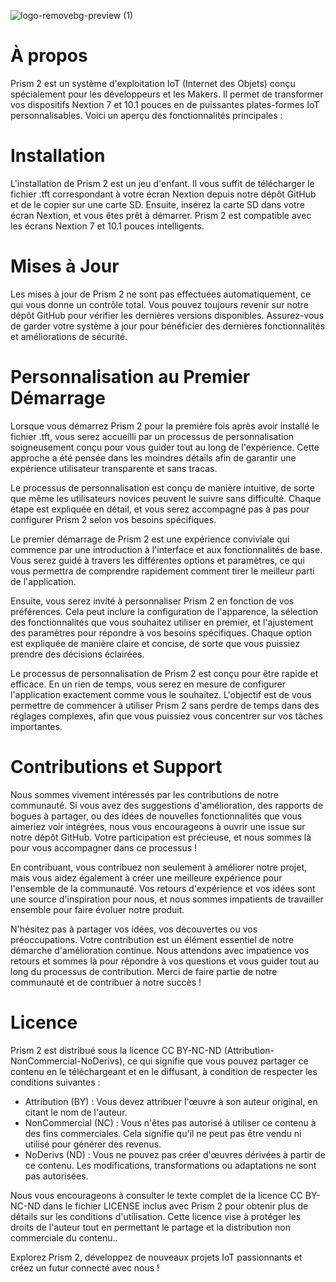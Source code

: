 ![logo-removebg-preview (1)](https://github.com/hugodev-teck/Prism/assets/84953759/a7c18f4c-e080-4b52-9e7d-35d790b7632c)
# À propos
Prism 2 est un système d'exploitation IoT (Internet des Objets) conçu spécialement pour les développeurs et les Makers. Il permet de transformer vos dispositifs Nextion 7 et 10.1 pouces en de puissantes plates-formes IoT personnalisables. Voici un aperçu des fonctionnalités principales :

# Installation
L'installation de Prism 2 est un jeu d'enfant. Il vous suffit de télécharger le fichier .tft correspondant à votre écran Nextion depuis notre dépôt GitHub et de le copier sur une carte SD. Ensuite, insérez la carte SD dans votre écran Nextion, et vous êtes prêt à démarrer. Prism 2 est compatible avec les écrans Nextion 7 et 10.1 pouces intelligents.

# Mises à Jour
Les mises à jour de Prism 2 ne sont pas effectuées automatiquement, ce qui vous donne un contrôle total. Vous pouvez toujours revenir sur notre dépôt GitHub pour vérifier les dernières versions disponibles. Assurez-vous de garder votre système à jour pour bénéficier des dernières fonctionnalités et améliorations de sécurité.

# Personnalisation au Premier Démarrage
Lorsque vous démarrez Prism 2 pour la première fois après avoir installé le fichier .tft, vous serez accueilli par un processus de personnalisation soigneusement conçu pour vous guider tout au long de l'expérience. Cette approche a été pensée dans les moindres détails afin de garantir une expérience utilisateur transparente et sans tracas.

Le processus de personnalisation est conçu de manière intuitive, de sorte que même les utilisateurs novices peuvent le suivre sans difficulté. Chaque étape est expliquée en détail, et vous serez accompagné pas à pas pour configurer Prism 2 selon vos besoins spécifiques.

Le premier démarrage de Prism 2 est une expérience conviviale qui commence par une introduction à l'interface et aux fonctionnalités de base. Vous serez guidé à travers les différentes options et paramètres, ce qui vous permettra de comprendre rapidement comment tirer le meilleur parti de l'application.

Ensuite, vous serez invité à personnaliser Prism 2 en fonction de vos préférences. Cela peut inclure la configuration de l'apparence, la sélection des fonctionnalités que vous souhaitez utiliser en premier, et l'ajustement des paramètres pour répondre à vos besoins spécifiques. Chaque option est expliquée de manière claire et concise, de sorte que vous puissiez prendre des décisions éclairées.

Le processus de personnalisation de Prism 2 est conçu pour être rapide et efficace. En un rien de temps, vous serez en mesure de configurer l'application exactement comme vous le souhaitez. L'objectif est de vous permettre de commencer à utiliser Prism 2 sans perdre de temps dans des réglages complexes, afin que vous puissiez vous concentrer sur vos tâches importantes.

# Contributions et Support
Nous sommes vivement intéressés par les contributions de notre communauté. Si vous avez des suggestions d'amélioration, des rapports de bogues à partager, ou des idées de nouvelles fonctionnalités que vous aimeriez voir intégrées, nous vous encourageons à ouvrir une issue sur notre dépôt GitHub. Votre participation est précieuse, et nous sommes là pour vous accompagner dans ce processus !

En contribuant, vous contribuez non seulement à améliorer notre projet, mais vous aidez également à créer une meilleure expérience pour l'ensemble de la communauté. Vos retours d'expérience et vos idées sont une source d'inspiration pour nous, et nous sommes impatients de travailler ensemble pour faire évoluer notre produit.

N'hésitez pas à partager vos idées, vos découvertes ou vos préoccupations. Votre contribution est un élément essentiel de notre démarche d'amélioration continue. Nous attendons avec impatience vos retours et sommes là pour répondre à vos questions et vous guider tout au long du processus de contribution. Merci de faire partie de notre communauté et de contribuer à notre succès !

# Licence
Prism 2 est distribué sous la licence CC BY-NC-ND (Attribution-NonCommercial-NoDerivs), ce qui signifie que vous pouvez partager ce contenu en le téléchargeant et en le diffusant, à condition de respecter les conditions suivantes :

* Attribution (BY) : Vous devez attribuer l'œuvre à son auteur original, en citant le nom de l'auteur.
* NonCommercial (NC) : Vous n'êtes pas autorisé à utiliser ce contenu à des fins commerciales. Cela signifie qu'il ne peut pas être vendu ni utilisé pour générer des revenus.
* NoDerivs (ND) : Vous ne pouvez pas créer d'œuvres dérivées à partir de ce contenu. Les modifications, transformations ou adaptations ne sont pas autorisées.

Nous vous encourageons à consulter le texte complet de la licence CC BY-NC-ND dans le fichier LICENSE inclus avec Prism 2 pour obtenir plus de détails sur les conditions d'utilisation. Cette licence vise à protéger les droits de l'auteur tout en permettant le partage et la distribution non commerciale du contenu..

Explorez Prism 2, développez de nouveaux projets IoT passionnants et créez un futur connecté avec nous !
